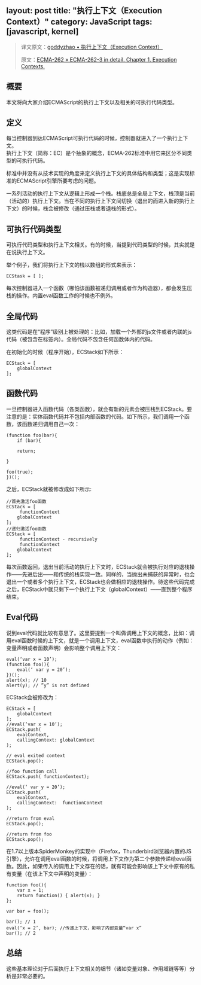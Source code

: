 layout: post
title: "执行上下文（Execution Context）"
category: JavaScript
tags: [javascript, kernel]
---
> 译文原文：[goddyzhao • 执行上下文（Execution Context）](http://goddyzhao.tumblr.com/post/10020230352/execution-context)
> 
> 原文：[ECMA-262 » ECMA-262-3 in detail. Chapter 1. Execution Contexts.](http://dmitrysoshnikov.com/ecmascript/chapter-1-execution-contexts/)

<!-- more -->

## 概要

本文将向大家介绍ECMAScript的执行上下文以及相关的可执行代码类型。

## 定义

每当控制器到达ECMAScript可执行代码的时候，控制器就进入了一个执行上下文。  
执行上下文（简称：EC）是个抽象的概念，ECMA-262标准中用它来区分不同类型的可执行代码。

标准中并没有从技术实现的角度来定义执行上下文的具体结构和类型；这是实现标准的ECMAScript引擎所要考虑的问题。

一系列活动的执行上下文从逻辑上形成一个栈。栈底总是全局上下文，栈顶是当前（活动的）执行上下文。当在不同的执行上下文间切换（退出的而进入新的执行上下文）的时候，栈会被修改（通过压栈或者退栈的形式）。

## 可执行代码类型

可执行代码类型和执行上下文相关。有的时候，当提到代码类型的时候，其实就是在说执行上下文。

举个例子，我们将执行上下文的栈以数组的形式来表示：

```prettyprint
ECStask = [ ];
```

每次控制器进入一个函数（哪怕该函数被递归调用或者作为构造器），都会发生压栈的操作。内置eval函数工作的时候也不例外。

## 全局代码

这类代码是在“程序”级别上被处理的：比如，加载一个外部的js文件或者内联的js代码（被包含在<script></script>标签内）。全局代码不包含任何函数体内的代码。

在初始化的时候（程序开始），ECStack如下所示：

```prettyprint
ECStack = [
    globalContext
];
```

## 函数代码

一旦控制器进入函数代码（各类函数），就会有新的元素会被压栈到ECStack。要注意的是：实体函数代码并不包括内部函数的代码。如下所示，我们调用一个函数，该函数递归调用自己一次：

```prettyprint
(function foo(bar){
    if (bar){

    return;

}

foo(true);
})();
```

之后，ECStack就被修改成如下所示:

```prettyprint
//首先激活foo函数
ECStack = [
     functionContext
    globalContext
];
//递归激活foo函数
ECStack = [
     functionContext - recursively
     functionContext
    globalContext
];
```

每次函数返回，退出当前活动的执行上下文时，ECStack就会被执行对应的退栈操作——先进后出——和传统的栈实现一致。同样的，当抛出未捕获的异常时，也会退出一个或者多个执行上下文，ECStack也会做相应的退栈操作。待这些代码完成之后，ECStack中就只剩下一个执行上下文（globalContext）——直到整个程序结束。

## Eval代码

说到eval代码就比较有意思了。这里要提到一个叫做调用上下文的概念，比如：调用eval函数时候的上下文，就是一个调用上下文，eval函数中执行的动作（例如：变量声明或者函数声明）会影响整个调用上下文：

```prettyprint
eval(‘var x = 10’);
(function foo(){
    eval(‘ var y = 20’);
})();
alert(x); // 10
alert(y); // ”y” is not defined
```

ECStack会被修改为：

```prettyprint
ECStack = [
    globalContext
];
//eval(‘var x = 10’);
ECStack.push(
    evalContext,
    callingContext: globalContext
);

// eval exited context
ECStack.pop();

//foo function call
ECStack.push( functionContext);

//eval(‘ var y = 20’);
ECStack.push(
    evalContext,
    callingContext:  functionContext
);

//return from eval
ECStack.pop();

//return from foo
ECStack.pop();
```

在1.7以上版本SpiderMonkey的实现中（Firefox，Thunderbird浏览器内置的JS引擎），允许在调用eval函数的时候，将调用上下文作为第二个参数传递给eval函数。因此，如果传入的调用上下文存在的话，就有可能会影响该上下文中原有的私有变量（在该上下文中声明的变量）：

```prettyprint
function foo(){
    var x = 1;
    return function() { alert(x); }
};

var bar = foo();

bar(); // 1
eval(‘x = 2’, bar); //传递上下文，影响了内部变量“var x”
bar(); // 2
```

## 总结

这些基本理论对于后面执行上下文相关的细节（诸如变量对象、作用域链等等）分析是非常必要的。
